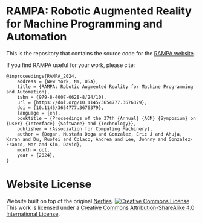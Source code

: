 # RAMPA: Robotic Augmented Reality for Machine Programming and Automation

This is the repository that contains the source code for the [RAMPA website](https://rampa-robot.github.io/).

If you find RAMPA useful for your work, please cite:
```
@inproceedings{RAMPA_2024,
	address = {New York, NY, USA},
	title = {RAMPA: Robotic Augmented Reality for Machine Programming and Automation},
	isbn = {979-8-4007-0628-8/24/10},
	url = {https://doi.org/10.1145/3654777.3676379},
	doi = {10.1145/3654777.3676379},
	language = {en},
	booktitle = {Proceedings of the 37th {Annual} {ACM} {Symposium} on {User} {Interface} {Software} and {Technology}},
	publisher = {Association for Computing Machinery},
	author = {Dogan, Mustafa Doga and Gonzalez, Eric J and Ahuja, Karan and Du, Ruofei and Colaco, Andrea and Lee, Johnny and Gonzalez-Franco, Mar and Kim, David},
	month = oct,
	year = {2024},
}
```

# Website License
Website built on top of the original [Nerfies](https://nerfies.github.io).
<a rel="license" href="http://creativecommons.org/licenses/by-sa/4.0/"><img alt="Creative Commons License" style="border-width:0" src="https://i.creativecommons.org/l/by-sa/4.0/88x31.png" /></a><br />This work is licensed under a <a rel="license" href="http://creativecommons.org/licenses/by-sa/4.0/">Creative Commons Attribution-ShareAlike 4.0 International License</a>.
